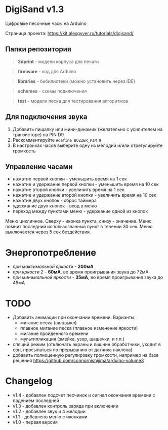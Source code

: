 # DigiSand v1.3
 Цифровые песочные часы на Arduino
 
 Страница проекта: https://kit.alexgyver.ru/tutorials/digisand/

## Папки репозитория

> **3dprint** - модели корпуса для печати

> **firmware** - код для Arduino

> **libraries** - бибилиотеки (можно установить через IDE)

> **schemes** - схемы подключения

> **test** - модели песка для тестирования алгоритмов

## Для подключения звука

1. Добавить пищалку или мини-динамик (желательно с усилителем на транзисторе) на PIN D9
2. Раскомментируйте `#define BUZZER_PIN 9`
3. В настройках часов выберите одну из мелодий и/или отрегулируйте громкость

## Управление часами

- нажатие первой кнопки - уменьшить время на 1 сек
- нажатие и удержание первой кнопки - уменьшить время на 10 сек
- нажатие второй кнопки - увеличить время на 1 сек
- нажатие и удержание второй кнопки - увеличить время на 10 сек
- нажатие двух кнопок - сброс таймера
- удержание двух кнопок - вход в меню
- переход между пунктами меню - удержание одной из кнопок

Меню цикличное. Сверху - иконка пункта, снизу - значение.
Меню помнит последний использозванный пункт в течении 30 сек.
Меню выключается через 5 сек бездействия.

# Энергопотребление
- *при максимальной яркости* - **200мА**
- *при яркости 2* - **60мА**, во время проигрывания звука до 72мА
- *при минимальной яркости* - **35мА**, во время проигрывания звука до 45мА

# TODO
- Добавить анимации при окончании времени.
  Варианты:
  - мигание песка (вкл/выкл)
  - плавное мигание песка (плавное изменение яркости)
  - мигание пройденного времени
  - мультипликация (змейка, узор, шашечки, и т.п.)
- спящий режим (отключать экраны и лишние обработчики, уходит в сон, просыпаться по прерыванию от датчика наклона)
- добавить полноценную регулировку громкости, например на базе решения https://github.com/connornishijima/arduino-volume3

# Changelog

- v1.4 - добавлен подсчет песчинок и сигнал окончания времени с падением последней
- v1.3 - добавлен контроль заряда при включении
- v1.2 - добавлен звук и 4 мелодии
- v1.1 - добавлено меню с иконками
- v1.0 - первая версия